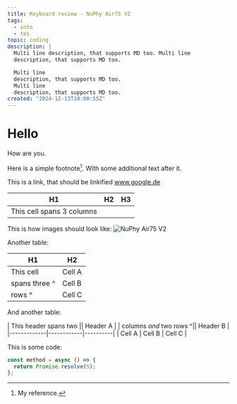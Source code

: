 ```yaml
---
title: Keyboard review - NuPhy Air75 V2
tags:
  - into
  - tes
topic: coding
description: |
  Multi line description, that supports MD too. Multi line 
  description, that supports MD too.

  Multi line 
  description, that supports MD too.
  Multi line 
  description, that supports MD too.
created: "2024-12-13T10:00:55Z"
---
```


# Hello

How are you.

Here is a simple footnote[^1]. With some additional text after it.

[^1]: My reference.

This is a link, that should be linkified www.google.de

| H1                        | H2  | H3  |
| ------------------------- | --- | --- |
| This cell spans 3 columns |     |     |

This is how images should look like:
![NuPhy Air75 V2](/images/blog/nuphy_keyboard2.webp)

Another table:

| H1            | H2     |
| ------------- | ------ |
| This cell     | Cell A |
| spans three ^ | Cell B |
| rows ^        | Cell C |

And another table:

| This header spans two || Header A |
| columns _and_ two rows ^|| Header B |
|-------------|------------|----------|
| Cell A | Cell B | Cell C |

This is some code:

```ts
const method = async () => {
  return Promise.resolve(5);
};
```
